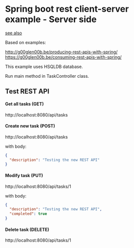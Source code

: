# Spring boot rest client-server example - Server side

[see also](spring-boot-rest-client/README.md)

Based on examples:

http://g00glen00b.be/producing-rest-apis-with-spring/
https://g00glen00b.be/consuming-rest-apis-with-spring/

This example uses HSQLDB database.

Run main method in TaskController class.

## Test REST API

#### Get all tasks (GET)

http://localhost:8080/api/tasks

#### Create new task (POST)

http://localhost:8080/api/tasks

with body:

```json
{
  "description": "Testing the new REST API"
}
```

#### Modify task (PUT)

http://localhost:8080/api/tasks/1

with body:

```json
{
  "description": "Testing the new REST API",
  "completed": true
}
```

#### Delete task (DELETE) 

http://localhost:8080/api/tasks/1


